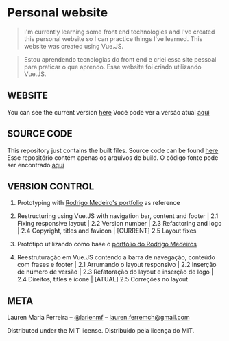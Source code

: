 # Personal website
> I'm currently learning some front end technologies and I've created this personal website so I can practice things I've learned.
> This website was created using Vue.JS.

> Estou aprendendo tecnologias do front end e criei essa site pessoal para praticar o que aprendo.
> Esse website foi criado utilizando Vue.JS.

## WEBSITE
You can see the current version [here](http://laurenmariaferreira.github.io/)
Você pode ver a versão atual [aqui](http://laurenmariaferreira.github.io/)

## SOURCE CODE
This repository just contains the built files. Source code can be found [here](https://github.com/laurenmariaferreira/personal-site)
Esse repositório contém apenas os arquivos de build. O código fonte pode ser encontrado [aqui](https://github.com/laurenmariaferreira/personal-site)

## VERSION CONTROL
1. Prototyping with [Rodrigo Medeiro's portfolio](http://rodrigo-medeiros.github.io/) as reference
2. Restructuring using Vue.JS with navigation bar, content and footer
| 2.1 Fixing responsive layout
| 2.2 Version number
| 2.3 Refactoring and logo
| 2.4 Copyright, titles and favicon
| [CURRENT] 2.5 Layout fixes

1. Protótipo utilizando como base o [portfólio do Rodrigo Medeiros](http://rodrigo-medeiros.github.io/)
2. Reestruturação em Vue.JS contendo a barra de navegação, conteúdo com frases e footer
| 2.1 Arrumando o layout responsivo
| 2.2 Inserção de número de versão
| 2.3 Refatoração do layout e inserção de logo
| 2.4 Direitos, titles e ícone
| [ATUAL] 2.5 Correções no layout

## META

Lauren Maria Ferreira – [@larienmf](https://twitter.com/larienmf) – lauren.ferremch@gmail.com

Distributed under the MIT license.
Distribuido pela licença do MIT.
